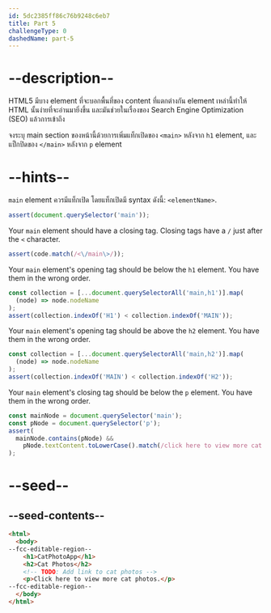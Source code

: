 ```yaml
---
id: 5dc2385ff86c76b9248c6eb7
title: Part 5
challengeType: 0
dashedName: part-5
---
```


# --description--

HTML5 มีบาง element ที่จะบอกพื้นที่ของ content ที่แตกต่างกัน
element เหล่านี้ทำให้ HTML นั้นง่ายที่จะอ่านมายิ่งขึ้น และมันช่วยในเรื่องของ Search Engine Optimization (SEO) แล้วการเข้าถึง

จงระบุ main section ของหน้านี้ด้วยการเพิ่มแท็กเปิดของ `<main>` หลังจาก `h1` element, และแป็กปิดของ `</main>`  หลังจาก `p` element

# --hints--

`main` element ควรมีแท็กเปิด โดยแท็กเปิดมี syntax ดังนี้: `<elementName>`.

```js
assert(document.querySelector('main'));
```

Your `main` element should have a closing tag. Closing tags have a `/` just after the `<` character.

```js
assert(code.match(/<\/main\>/));
```

Your `main` element's opening tag should be below the `h1` element. You have them in the wrong order.

```js
const collection = [...document.querySelectorAll('main,h1')].map(
  (node) => node.nodeName
);
assert(collection.indexOf('H1') < collection.indexOf('MAIN'));
```

Your `main` element's opening tag should be above the `h2` element. You have them in the wrong order.

```js
const collection = [...document.querySelectorAll('main,h2')].map(
  (node) => node.nodeName
);
assert(collection.indexOf('MAIN') < collection.indexOf('H2'));
```

Your `main` element's closing tag should be below the `p` element. You have them in the wrong order.

```js
const mainNode = document.querySelector('main');
const pNode = document.querySelector('p');
assert(
  mainNode.contains(pNode) &&
    pNode.textContent.toLowerCase().match(/click here to view more cat photos/)
);
```

# --seed--

## --seed-contents--

```html
<html>
  <body>
--fcc-editable-region--
    <h1>CatPhotoApp</h1>
    <h2>Cat Photos</h2>
    <!-- TODO: Add link to cat photos -->
    <p>Click here to view more cat photos.</p>
--fcc-editable-region--
  </body>
</html>
```

